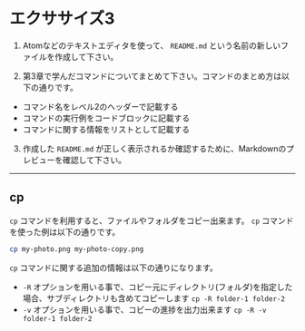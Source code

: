 # エクササイズ3

1. Atomなどのテキストエディタを使って、 `README.md` という名前の新しいファイルを作成して下さい。

2. 第3章で学んだコマンドについてまとめて下さい。コマンドのまとめ方は以下の通りです。

- コマンド名をレベル2のヘッダーで記載する
- コマンドの実行例をコードブロックに記載する
- コマンドに関する情報をリストとして記載する

3. 作成した `README.md` が正しく表示されるか確認するために、Markdownのプレビューを確認して下さい。

---

## cp

`cp` コマンドを利用すると、ファイルやフォルダをコピー出来ます。
`cp` コマンドを使った例は以下の通りです。

```bash
cp my-photo.png my-photo-copy.png
```

`cp` コマンドに関する追加の情報は以下の通りになります。

- `-R` オプションを用いる事で、コピー元にディレクトリ(フォルダ)を指定した場合、サブディレクトリも含めてコピーします `cp -R folder-1 folder-2`
- `-v` オプションを用いる事で、コピーの進捗を出力出来ます `cp -R -v folder-1 folder-2`
